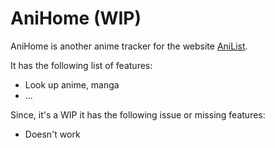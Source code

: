 # AniHome (WIP)

AniHome is another anime tracker for the website [AniList](https://anilist.co/home).

It has the following list of features:
- Look up anime, manga
- ...

Since, it's a WIP it has the following issue or missing features:
- Doesn't work
